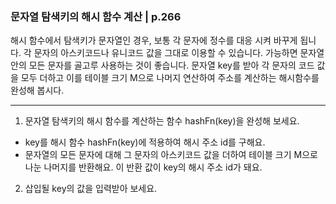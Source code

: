 ### 문자열 탐색키의 해시 함수 계산 | p.266
해시 함수에서 탐색키가 문자열인 경우, 보통 각 문자에 정수를 대응 시켜 바꾸게 됩니다. 각 문자의 아스키코드나 유니코드 값을 그대로 이용할 수 있습니다. 가능하면 문자열 안의 모든 문자를 골고루 사용하는 것이 좋습니다.
문자열 key를 받아 각 문자의 코드 값을 모두 더하고 이를 테이블 크기 M으로 나머지 연산하여 주소를 계산하는 해시함수를 완성해 봅시다.

---

1. 문자열 탐색키의 해시 함수를 계산하는 함수 hashFn(key)을 완성해 보세요.

* key를 해시 함수 hashFn(key)에 적용하여 해시 주소 id를 구해요.
* 문자열의 모든 문자에 대해 그 문자의 아스키코드 값을 더하여 테이블 크기 M으로 나눈 나머지를 반환해요. 이 반환 값이 key의 해시 주소 id가 돼요.

2. 삽입될 key의 값을 입력받아 보세요.